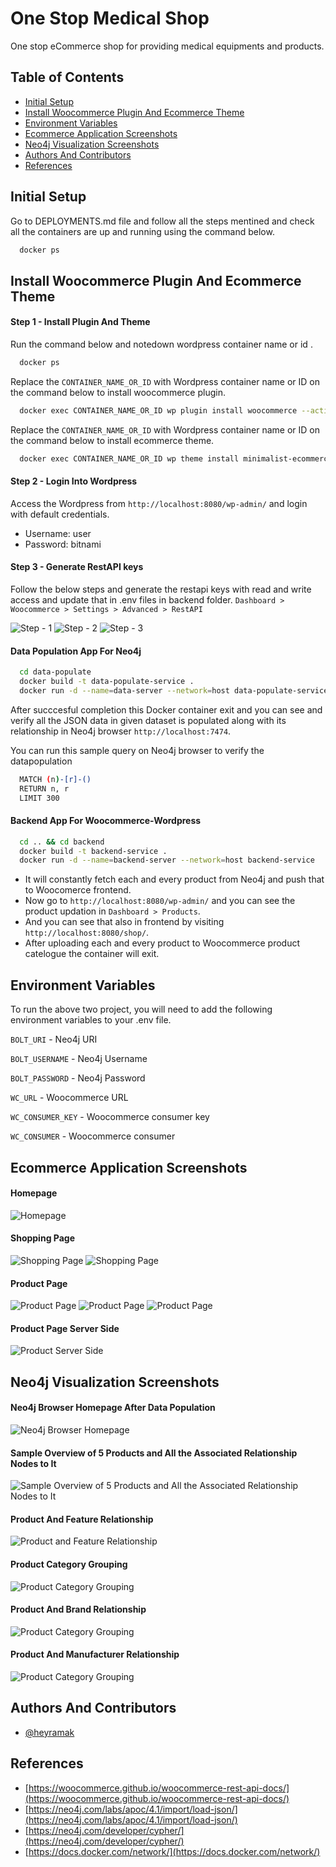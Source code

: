 # One Stop Medical Shop

One stop eCommerce shop for providing medical equipments and products.

## Table of Contents
- [Initial Setup](#initial-setup)
- [Install Woocommerce Plugin And Ecommerce Theme](#install-woocommerce-plugin-and-ecommerce-theme)
- [Environment Variables](#environment-variables)
- [Ecommerce Application Screenshots](#ecommerce-application-screenshots)
- [Neo4j Visualization Screenshots](#neo4j-visualization-screenshots)
- [Authors And Contributors](#authors-and-contributors)
- [References](#references)

## Initial Setup
Go to DEPLOYMENTS.md file and follow all the steps mentined and check all the containers are up and running using the command below.
```bash
  docker ps
```
## Install Woocommerce Plugin And Ecommerce Theme

#### Step 1 - Install Plugin And Theme

Run the command below and notedown wordpress container name or id .

```bash
  docker ps
``` 
Replace the `CONTAINER_NAME_OR_ID` with Wordpress container name or ID on the command below to install woocommerce plugin.

```bash
  docker exec CONTAINER_NAME_OR_ID wp plugin install woocommerce --activate
```
Replace the `CONTAINER_NAME_OR_ID` with Wordpress container name or ID on the command below to install ecommerce theme.

```bash
  docker exec CONTAINER_NAME_OR_ID wp theme install minimalist-ecommerce --activate
```
#### Step 2 - Login Into Wordpress
Access the Wordpress from ```http://localhost:8080/wp-admin/``` and login with default credentials.
- Username: user
- Password: bitnami

#### Step 3 - Generate RestAPI keys

Follow the below steps and generate the restapi keys with read and write access and update that in .env files in backend folder.
```Dashboard > Woocommerce > Settings > Advanced > RestAPI```

![Step - 1](assets/restapi-key-gen-step1.jpg)
![Step - 2](assets/restapi-key-gen-step2.jpg)
![Step - 3](assets/restapi-key-gen-step3.jpg)

#### Data Population App For Neo4j
 
```bash
  cd data-populate
  docker build -t data-populate-service .
  docker run -d --name=data-server --network=host data-populate-service
```
After succcesful completion this Docker container exit and you can see and verify all the JSON data in given dataset is populated along with its relationship in Neo4j browser ```http://localhost:7474```.

You can run this sample query on Neo4j browser to verify the datapopulation
```bash
  MATCH (n)-[r]-()
  RETURN n, r
  LIMIT 300
```
#### Backend App For Woocommerce-Wordpress

```bash
  cd .. && cd backend
  docker build -t backend-service .
  docker run -d --name=backend-server --network=host backend-service
```
- It will constantly fetch each and every product from Neo4j and push that to Woocomerce frontend.
- Now go to ```http://localhost:8080/wp-admin/``` and you can see the product updation in ```Dashboard > Products```.
- And you can see that also in frontend  by visiting ```http://localhost:8080/shop/```.
- After uploading each and every product to Woocommerce product catelogue the container will exit.
## Environment Variables

To run the above two project, you will need to add the following environment variables to your .env file.

`BOLT_URI` - Neo4j URI

`BOLT_USERNAME` - Neo4j Username

`BOLT_PASSWORD` - Neo4j Password

`WC_URL` - Woocommerce URL

`WC_CONSUMER_KEY` - Woocommerce consumer key

`WC_CONSUMER` - Woocommerce consumer

## Ecommerce Application Screenshots
#### Homepage
![Homepage](assets/homepage.jpg)
#### Shopping Page
![Shopping Page](assets/shopping-page.jpg)
![Shopping Page](assets/shopping-page2.jpg)

#### Product Page
![Product Page](assets/product1.jpg)
![Product Page](assets/product2.jpg)
![Product Page](assets/product3.jpg)
#### Product Page Server Side
![Product Server Side](assets/admin-product-page.jpg)
## Neo4j Visualization Screenshots
#### Neo4j Browser Homepage After Data Population
![Neo4j Browser Homepage](assets/admin-product-page.jpg)

#### Sample Overview of 5 Products and All the Associated Relationship Nodes to It
![Sample Overview of 5 Products and All the Associated Relationship Nodes to It](assets/sample-overview-of-5-products.jpg)
#### Product And Feature Relationship 
![Product and Feature Relationship](assets/product-and-feature-relationship.png)

#### Product Category Grouping
![Product Category Grouping](assets/product-grouping-according-to-category.png)

#### Product And Brand Relationship
![Product Category Grouping](assets/relationship-between-brand-and-products.png)

#### Product And Manufacturer Relationship
![Product Category Grouping](assets/relationship-between-manufacturer-and-products.png)
## Authors And Contributors

- [@heyramak](https://github.com/heyramak)

## References
- [https://woocommerce.github.io/woocommerce-rest-api-docs/](https://woocommerce.github.io/woocommerce-rest-api-docs/)
- [https://neo4j.com/labs/apoc/4.1/import/load-json/](https://neo4j.com/labs/apoc/4.1/import/load-json/)
- [https://neo4j.com/developer/cypher/](https://neo4j.com/developer/cypher/)
- [https://docs.docker.com/network/](https://docs.docker.com/network/)


